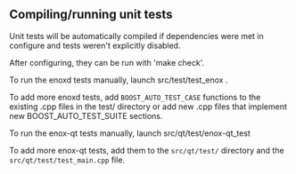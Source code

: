 Compiling/running unit tests
------------------------------------

Unit tests will be automatically compiled if dependencies were met in configure
and tests weren't explicitly disabled.

After configuring, they can be run with 'make check'.

To run the enoxd tests manually, launch src/test/test_enox .

To add more enoxd tests, add `BOOST_AUTO_TEST_CASE` functions to the existing
.cpp files in the test/ directory or add new .cpp files that
implement new BOOST_AUTO_TEST_SUITE sections.

To run the enox-qt tests manually, launch src/qt/test/enox-qt_test

To add more enox-qt tests, add them to the `src/qt/test/` directory and
the `src/qt/test/test_main.cpp` file.
